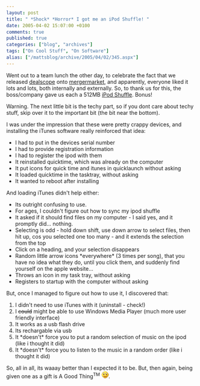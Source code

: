 ```yaml
---
layout: post
title: " *Shock* *Horror* I got me an iPod Shuffle! "
date: 2005-04-02 15:07:00 +0100
comments: true
published: true
categories: ["blog", "archives"]
tags: ["On Cool Stuff", "On Software"]
alias: ["/mattsblog/archive/2005/04/02/345.aspx"]
---
```

<!-- more -->

<P>Went out to a team lunch the other day, to celebrate the fact that we released <A href="http://www.mergermarket.com/dealscope2/dealscope.asp?npid=700&amp;">dealscope</A>&nbsp;onto <A href="http://www.mergermarket.com/">mergermarket</A>, and apparently, everyone liked it lots and lots, both internally and externally. So, to thank us for this, the boss/company gave us each a 512MB <A href="http://www.apple.com/ipodshuffle/">iPod Shuffle</A>. Bonus! </P>
 <P>Warning. The next little bit is the techy part, so if you dont care about techy stuff, skip over it to the important bit (the bit near the bottom).</P>
 <P>I was under the impression that these were pretty crappy devices, and installing the iTunes software really reinforced that idea:</P>
 <UL>
 <LI>I had to put in the devices serial number 
 <LI>I&nbsp;had to provide registration information 
 <LI>I had to register the ipod with them 
 <LI>It reinstalled quicktime, which&nbsp;was already on the computer 
 <LI>It put icons for quick time and itunes in quicklaunch without asking 
 <LI>It loaded quicktime in the tasktray, without asking 
 <LI>It wanted to reboot after installing</LI></UL>
 <P>And loading iTunes didn't help either:</P>
 <UL>
 <LI>Its outright confusing to use. 
 <LI>For ages, I couldn't figure out how to sync my ipod shuffle 
 <LI>It asked if it should find files on my computer -&nbsp;I said yes, and it promptly did... nothing. 
 <LI>Selecting is odd - hold down shift, use down arrow to select files, then hit up, cos you selected one too many - and it extends the selection from the top 
 <LI>Click on a heading, and your selection disappears 
 <LI>Random little arrow icons *everywhere* (3 times per song), that you have no idea what they do, until you click them, and suddenly find yourself on the apple website... 
 <LI>Throws an icon in my task tray, without asking 
 <LI>Registers to startup with the computer without asking</LI></UL>
 <P>But, once I managed to figure out how to use it,&nbsp;I discovered that:</P>
 <OL>
 <LI>I didn't need to use iTunes with it (uninstall - check!) 
 <LI>I <STRIKE>could</STRIKE> might be able to use Windows Media Player (much more user friendly interface) 
 <LI>It works as a usb flash drive 
 <LI>Its rechargable via usb 
 <LI>It *doesn't* force you to put a random selection of music on the ipod (like i thought it did) 
 <LI>It *doesn't* force you to listen to the music in a random order (like i thought it did)</LI></OL>
 <P>So, all in all, its&nbsp;waaay better than I expected it to be. But, then again, being given&nbsp;one as a gift is&nbsp;A Good Thing<SUP>TM</SUP> <IMG alt=":)" class="emoticon" src="/images/emotions/emotion-1.gif" border=0>.</P>
